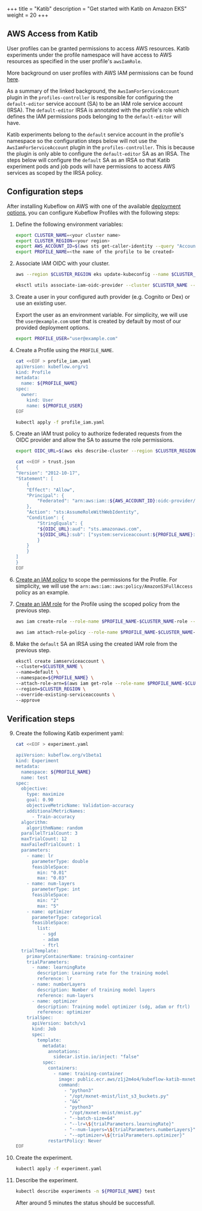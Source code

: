 +++
title = "Katib"
description = "Get started with Katib on Amazon EKS"
weight = 20
+++

## AWS Access from Katib

User profiles can be granted permissions to access AWS resources. Katib experiments under the profile namespace will have access to AWS resources as specified in the user profile's `awsIamRole`.

More background on user profiles with AWS IAM permissions can be found [here](./profiles.md#iam-roles-for-service-accounts).

As a summary of the linked background, the `AwsIamForServiceAccount` plugin in the `profiles-controller` is responsible for configuring the `default-editor` service account (SA) to be an IAM role service account (IRSA). The `default-editor` IRSA is annotated with the profile's role which defines the IAM permissions pods belonging to the `default-editor` will have.

Katib experiments belong to the `default` service account in the profile's namespace so the configuration steps below will not use the `AwsIamForServiceAccount` plugin in the `profiles-controller`. This is because the plugin is only able to configure the `default-editor` SA as an IRSA. The steps below will configure the `default` SA as an IRSA so that Katib experiment pods and job pods will have permissions to access AWS services as scoped by the IRSA policy.

## Configuration steps

After installing Kubeflow on AWS with one of the available [deployment options](/kubeflow-manifests/deployments/), you can configure Kubeflow Profiles with the following steps:

1. Define the following environment variables:

   ```bash
   export CLUSTER_NAME=<your cluster name>
   export CLUSTER_REGION=<your region>
   export AWS_ACCOUNT_ID=$(aws sts get-caller-identity --query "Account" --output text)
   export PROFILE_NAME=<the name of the profile to be created>
   ```

2. Associate IAM OIDC with your cluster.

   ```bash
   aws --region $CLUSTER_REGION eks update-kubeconfig --name $CLUSTER_NAME

   eksctl utils associate-iam-oidc-provider --cluster $CLUSTER_NAME --region $CLUSTER_REGION --approve
   ```

3. Create a user in your configured auth provider (e.g. Cognito or Dex) or use an existing user.

   Export the user as an environment variable. For simplicity, we will use the `user@example.com` user that is created by default by most of our provided deployment options.

   ```bash
   export PROFILE_USER="user@example.com"
   ```

4. Create a Profile using the `PROFILE_NAME`.

   ```bash
   cat <<EOF > profile_iam.yaml
   apiVersion: kubeflow.org/v1
   kind: Profile
   metadata:
     name: ${PROFILE_NAME}
   spec:
     owner:
       kind: User
       name: ${PROFILE_USER}
   EOF

   kubectl apply -f profile_iam.yaml
   ```

5. Create an IAM trust policy to authorize federated requests from the OIDC provider and allow the SA to assume the role permissions.

   ```bash
   export OIDC_URL=$(aws eks describe-cluster --region $CLUSTER_REGION --name $CLUSTER_NAME  --query "cluster.identity.oidc.issuer" --output text | cut -c9-)

   cat <<EOF > trust.json
   {
   "Version": "2012-10-17",
   "Statement": [
       {
       "Effect": "Allow",
       "Principal": {
           "Federated": "arn:aws:iam::${AWS_ACCOUNT_ID}:oidc-provider/${OIDC_URL}"
       },
       "Action": "sts:AssumeRoleWithWebIdentity",
       "Condition": {
           "StringEquals": {
           "${OIDC_URL}:aud": "sts.amazonaws.com",
           "${OIDC_URL}:sub": ["system:serviceaccount:${PROFILE_NAME}:default-editor"]
           }
       }
       }
   ]
   }
   EOF
   ```

6. [Create an IAM policy](https://docs.aws.amazon.com/IAM/latest/UserGuide/access_policies_create.html) to scope the permissions for the Profile. For simplicity, we will use the `arn:aws:iam::aws:policy/AmazonS3FullAccess` policy as an example.

7. [Create an IAM role](https://docs.aws.amazon.com/IAM/latest/UserGuide/id_roles_create.html) for the Profile using the scoped policy from the previous step.

   ```bash
   aws iam create-role --role-name $PROFILE_NAME-$CLUSTER_NAME-role --assume-role-policy-document file://trust.json

   aws iam attach-role-policy --role-name $PROFILE_NAME-$CLUSTER_NAME-role --policy-arn arn:aws:iam::aws:policy/AmazonS3FullAccess
   ```

8. Make the `default` SA an IRSA using the created IAM role from the previous step.

   ```bash
   eksctl create iamserviceaccount \
   --cluster=$CLUSTER_NAME \
   --name=default \
   --namespace=${PROFILE_NAME} \
   --attach-role-arn=$(aws iam get-role --role-name $PROFILE_NAME-$CLUSTER_NAME-role --query "Role.Arn" --output text) \
   --region=$CLUSTER_REGION \
   --override-existing-serviceaccounts \
   --approve
   ```

## Verification steps

9. Create the following Katib experiment yaml:

   ```bash
   cat <<EOF > experiment.yaml

   apiVersion: kubeflow.org/v1beta1
   kind: Experiment
   metadata:
     namespace: ${PROFILE_NAME}
     name: test
   spec:
     objective:
       type: maximize
       goal: 0.90
       objectiveMetricName: Validation-accuracy
       additionalMetricNames:
         - Train-accuracy
     algorithm:
       algorithmName: random
     parallelTrialCount: 3
     maxTrialCount: 12
     maxFailedTrialCount: 1
     parameters:
       - name: lr
         parameterType: double
         feasibleSpace:
           min: "0.01"
           max: "0.03"
       - name: num-layers
         parameterType: int
         feasibleSpace:
           min: "2"
           max: "5"
       - name: optimizer
         parameterType: categorical
         feasibleSpace:
           list:
             - sgd
             - adam
             - ftrl
     trialTemplate:
       primaryContainerName: training-container
       trialParameters:
         - name: learningRate
           description: Learning rate for the training model
           reference: lr
         - name: numberLayers
           description: Number of training model layers
           reference: num-layers
         - name: optimizer
           description: Training model optimizer (sdg, adam or ftrl)
           reference: optimizer
       trialSpec:
         apiVersion: batch/v1
         kind: Job
         spec:
           template:
             metadata:
               annotations:
                 sidecar.istio.io/inject: "false"
             spec:
               containers:
                 - name: training-container
                   image: public.ecr.aws/z1j2m4o4/kubeflow-katib-mxnet-mnist:latest
                   command:
                     - "python3"
                     - "/opt/mxnet-mnist/list_s3_buckets.py"
                     - "&&"
                     - "python3"
                     - "/opt/mxnet-mnist/mnist.py"
                     - "--batch-size=64"
                     - "--lr=\${trialParameters.learningRate}"
                     - "--num-layers=\${trialParameters.numberLayers}"
                     - "--optimizer=\${trialParameters.optimizer}"
               restartPolicy: Never
   EOF
   ```

10. Create the experiment.

    ```bash
    kubectl apply -f experiment.yaml
    ```

11. Describe the experiment.

    ```bash
    kubectl describe experiments -n ${PROFILE_NAME} test
    ```

    After around 5 minutes the status should be successfull.
